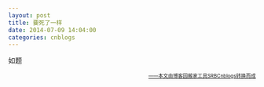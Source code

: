 ```yaml
---
layout: post
title: 要死了一样
date: 2014-07-09 14:04:00
categories: cnblogs
---
```


<p>如题</p>

<div align=right><a href="https://github.com/mlxy"><font size=1>——本文由博客园搬家工具SRBCnblogs转换而成</font></a></div>